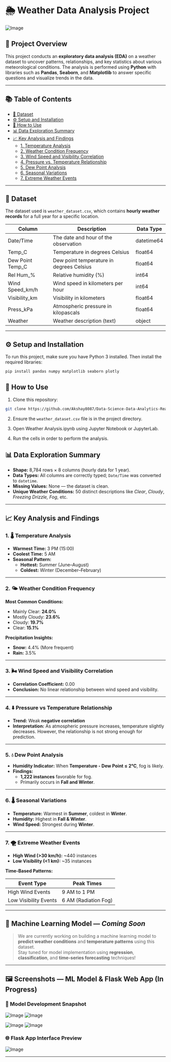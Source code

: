 # 🌦️ Weather Data Analysis Project
![Image](https://github.com/user-attachments/assets/922d39f7-d2bb-4ef6-8b2f-817aaf1fe9ef)
## 📖 Project Overview

This project conducts an **exploratory data analysis (EDA)** on a weather dataset to uncover patterns, relationships, and key statistics about various meteorological conditions. The analysis is performed using **Python** with libraries such as **Pandas**, **Seaborn**, and **Matplotlib** to answer specific questions and visualize trends in the data.

---

## 📚 Table of Contents

- [💾 Dataset](#-dataset)
- [⚙️ Setup and Installation](#️-setup-and-installation)
- [🚀 How to Use](#-how-to-use)
- [📊 Data Exploration Summary](#-data-exploration-summary)
- [📈 Key Analysis and Findings](#-key-analysis-and-findings)
  - [1. Temperature Analysis](#1-temperature-analysis)
  - [2. Weather Condition Frequency](#2-weather-condition-frequency)
  - [3. Wind Speed and Visibility Correlation](#3-wind-speed-and-visibility-correlation)
  - [4. Pressure vs. Temperature Relationship](#4-pressure-vs-temperature-relationship)
  - [5. Dew Point Analysis](#5-dew-point-analysis)
  - [6. Seasonal Variations](#6-seasonal-variations)
  - [7. Extreme Weather Events](#7-extreme-weather-events)

---

## 💾 Dataset

The dataset used is `weather_dataset.csv`, which contains **hourly weather records** for a full year for a specific location.

| Column              | Description                                 | Data Type  |
|---------------------|---------------------------------------------|------------|
| Date/Time           | The date and hour of the observation        | datetime64 |
| Temp_C              | Temperature in degrees Celsius              | float64    |
| Dew Point Temp_C    | Dew point temperature in degrees Celsius    | float64    |
| Rel Hum_%           | Relative humidity (%)                       | int64      |
| Wind Speed_km/h     | Wind speed in kilometers per hour           | int64      |
| Visibility_km       | Visibility in kilometers                    | float64    |
| Press_kPa           | Atmospheric pressure in kilopascals         | float64    |
| Weather             | Weather description (text)                  | object     |

---

## ⚙️ Setup and Installation

To run this project, make sure you have Python 3 installed. Then install the required libraries:

```bash
pip install pandas numpy matplotlib seaborn plotly
```

## 🚀 How to Use

1. Clone this repository:
```bash
git clone https://github.com/Akshay8087/Data-Science-Data-Analytics-Real-World-Projects.git
```
2. Ensure the `weather_dataset.csv` file is in the project directory.

3. Open Weather Analysis.ipynb using Jupyter Notebook or JupyterLab.

4. Run the cells in order to perform the analysis.

## 📊 Data Exploration Summary

- **Shape:** 8,784 rows × 8 columns (hourly data for 1 year).
- **Data Types:** All columns are correctly typed; `Date/Time` was converted to `datetime`.
- **Missing Values:** None — the dataset is clean.
- **Unique Weather Conditions:** 50 distinct descriptions like *Clear*, *Cloudy*, *Freezing Drizzle, Fog*, etc.

---

## 📈 Key Analysis and Findings

### 1. 🌡️ Temperature Analysis

- **Warmest Time:** 3 PM (15:00)
- **Coolest Time:** 5 AM
- **Seasonal Pattern:** 
  - **Hottest:** Summer (June–August)
  - **Coldest:** Winter (December–February)

---

### 2. 🌤️ Weather Condition Frequency

**Most Common Conditions:**

- Mainly Clear: **24.0%**
- Mostly Cloudy: **23.6%**
- Cloudy: **19.7%**
- Clear: **15.1%**

**Precipitation Insights:**

- **Snow:** 4.4% (More frequent)
- **Rain:** 3.5%

---

### 3. 🌬️ Wind Speed and Visibility Correlation

- **Correlation Coefficient:** 0.00
- **Conclusion:** No linear relationship between wind speed and visibility.

---

### 4. ⬇️ Pressure vs Temperature Relationship

- **Trend:** Weak **negative correlation**
- **Interpretation:** As atmospheric pressure increases, temperature slightly decreases. However, the relationship is not strong enough for prediction.

---

### 5. 💧 Dew Point Analysis

- **Humidity Indicator:** When **Temperature - Dew Point ≤ 2°C**, fog is likely.
- **Findings:** 
  - **1,222 instances** favorable for fog.
  - Primarily occurs in **Fall and Winter**.

---

### 6. 🌡️ Seasonal Variations

- **Temperature:** Warmest in **Summer**, coldest in **Winter**.
- **Humidity:** Highest in **Fall & Winter**.
- **Wind Speed:** Strongest during **Winter**.

---

### 7. 🌪️ Extreme Weather Events

- **High Wind (>30 km/h):** ~440 instances
- **Low Visibility (<1 km):** ~35 instances

**Time-Based Patterns:**

| Event Type           | Peak Times        |
|----------------------|-------------------|
| High Wind Events     | 9 AM to 1 PM      |
| Low Visibility Events| 6 AM (Radiation Fog) |

---

## 🤖 Machine Learning Model — *Coming Soon*

> We are currently working on building a machine learning model to **predict weather conditions** and **temperature patterns** using this dataset.  
> Stay tuned for model implementation using **regression**, **classification**, and **time-series forecasting** techniques!

---

## 🖼️ Screenshots — ML Model & Flask Web App (In Progress)

### 🔧 Model Development Snapshot
![Image](https://github.com/user-attachments/assets/5df781cc-e8d9-48e3-872c-f9d7ac400c02)
![Image](https://github.com/user-attachments/assets/5df781cc-e8d9-48e3-872c-f9d7ac400c02)

![Image](https://github.com/user-attachments/assets/b347c2eb-14b5-4e73-8eb7-509a1a6aeafb)
![Image](https://github.com/user-attachments/assets/f677a3ef-bfb9-460c-90a7-1d52270150ab)

### 🌐 Flask App Interface Preview
![Image](https://github.com/user-attachments/assets/b38d188f-21f8-4f8d-9fed-a52fd1e364e0)




---
